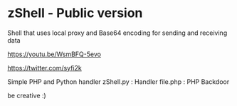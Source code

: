 # zShell - Public version
Shell that uses local proxy and Base64 encoding for sending and receiving data

https://youtu.be/WsmBFQ-5evo

https://twitter.com/syfi2k

Simple PHP and Python handler
zShell.py : Handler
file.php : PHP Backdoor

be creative :)
